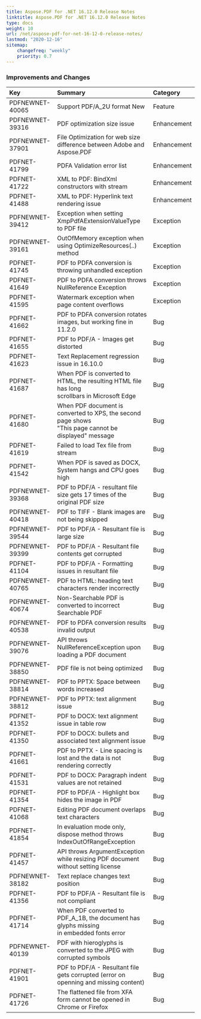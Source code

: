 ```yaml
---
title: Aspose.PDF for .NET 16.12.0 Release Notes
linktitle: Aspose.PDF for .NET 16.12.0 Release Notes
type: docs
weight: 10
url: /net/aspose-pdf-for-net-16-12-0-release-notes/
lastmod: "2020-12-16"
sitemap:
    changefreq: "weekly"
    priority: 0.7
---
```


### **Improvements and Changes**

|**Key**|**Summary**|**Category**|
| :- | :- | :- |
|PDFNEWNET-40065|Support PDF/A_2U format New|Feature|
|PDFNEWNET-39316|PDF optimization size issue|Enhancement|
|PDFNEWNET-37901|File Optimization for web size difference between Adobe and Aspose.PDF|Enhancement|
|PDFNET-41799|PDFA Validation error list|Enhancement|
|PDFNET-41722|XML to PDF: BindXml constructors with stream|Enhancement|
|PDFNET-41488|XML to PDF: Hyperlink text rendering issue|Enhancement|
|PDFNEWNET-39412|Exception when setting XmpPdfAExtensionValueType to PDF file|Exception|
|PDFNEWNET-39161|OutOfMemory exception when using OptimizeResources(..) method|Exception|
|PDFNET-41745|PDF to PDFA conversion is throwing unhandled exception|Exception|
|PDFNET-41649|PDF to PDFA conversion throws NullReference Exception|Exception|
|PDFNET-41595|Watermark exception when page content overflows|Exception|
|PDFNET-41662|PDF to PDFA conversion rotates images, but working fine in 11.2.0|Bug|
|PDFNET-41655|PDF to PDF/A - Images get distorted|Bug|
|PDFNET-41623|Text Replacement regression issue in 16.10.0|Bug|
|PDFNET-41687|When PDF is converted to HTML, the resulting HTML file has long <br>scrollbars in Microsoft Edge|Bug|
|PDFNET-41680|When PDF document is converted to XPS, the second page shows <br>"This page cannot be displayed" message|Bug|
|PDFNET-41619|Failed to load Tex file from stream|Bug|
|PDFNET-41542|When PDF is saved as DOCX, System hangs and CPU goes high|Bug|
|PDFNEWNET-39368|PDF to PDF/A - resultant file size gets 17 times of the original PDF size|Bug|
|PDFNEWNET-40418|PDF to TIFF - Blank images are not being skipped|Bug|
|PDFNEWNET-39544|PDF to PDF/A - Resultant file is large size|Bug|
|PDFNEWNET-39399|PDF to PDF/A - Resultant file contents get corrupted|Bug|
|PDFNET-41104|PDF to PDF/A - Formatting issues in resultant file|Bug|
|PDFNEWNET-40765|PDF to HTML: heading text characters render incorrectly|Bug|
|PDFNEWNET-40674|Non-Searchable PDF is converted to incorrect Searchable PDF|Bug|
|PDFNEWNET-40538|PDF to PDFA conversion results invalid output|Bug|
|PDFNEWNET-39076|API throws NullReferenceException upon loading a PDF document|Bug|
|PDFNEWNET-38850|PDF file is not being optimized|Bug|
|PDFNEWNET-38814|PDF to PPTX: Space between words increased|Bug|
|PDFNEWNET-38812|PDF to PPTX: text alignment issue|Bug|
|PDFNET-41352|PDF to DOCX: text alignment issue in table row|Bug|
|PDFNET-41350|PDF to DOCX: bullets and associated text alignment issue|Bug|
|PDFNET-41661|PDF to PPTX - Line spacing is lost and the data is not rendering correctly|Bug|
|PDFNET-41531|PDF to DOCX: Paragraph indent values are not retained|Bug|
|PDFNET-41354|PDF to PDF/A - Highlight box hides the image in PDF|Bug|
|PDFNET-41068|Editing PDF document overlaps text characters|Bug|
|PDFNET-41854|In evaluation mode only, dispose method throws IndexOutOfRangeException|Bug|
|PDFNET-41457|API throws ArgumentException while resizing PDF document without setting license|Bug|
|PDFNEWNET-38182|Text replace changes text position|Bug|
|PDFNET-41356|PDF to PDF/A - Resultant file is not compliant|Bug|
|PDFNET-41714|When PDF converted to PDF_A_1B, the document has glyphs missing <br>in embedded fonts error|Bug|
|PDFNEWNET-40139|PDF with hieroglyphs is converted to the JPEG with corrupted symbols|Bug|
|PDFNET-41901|PDF to PDF/A - Resultant file gets corrupted (error on openning and missing content)|Bug|
|PDFNET-41726|The flattened file from XFA form cannot be opened in Chrome or Firefox|Bug|


